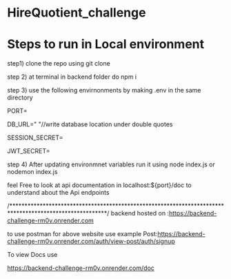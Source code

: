 # HireQuotient_challenge

# Steps to run in Local environment
step1) clone the repo using git clone 

step 2) at terminal in  backend folder  do npm i 

step 3) use the following envirnonments by making .env in the same directory 

PORT=

DB_URL="  "//write database location under double quotes

SESSION_SECRET=

JWT_SECRET=

step 4) After updating environmnet variables run it using node index.js or nodemon index.js 

feel Free to look at api documentation in localhost:${port}/doc to understand about the Api endpoints 

/********************************************************************************************************/
backend hosted on :https://backend-challenge-rm0v.onrender.com

to use postman for above website use 
example
Post:https://backend-challenge-rm0v.onrender.com/auth/view-post/auth/signup

To view Docs use 

https://backend-challenge-rm0v.onrender.com/doc
